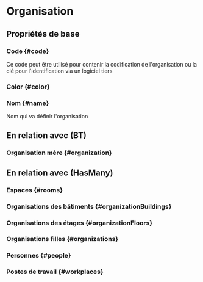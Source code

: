 # Organisation



## Propriétés de base

### Code {#code}
        
Ce code peut être utilisé pour contenir la codification de l'organisation ou la clé pour l'identification via un logiciel tiers
### Color {#color}
        

### Nom {#name}
        
Nom qui va définir l'organisation

## En relation avec (BT)

### Organisation mère {#organization}
        


## En relation avec (HasMany)

### Espaces {#rooms}
        

### Organisations des bâtiments {#organizationBuildings}
        

### Organisations des étages {#organizationFloors}
        

### Organisations filles {#organizations}
        

### Personnes {#people}
        

### Postes de travail {#workplaces}
        


<!--- THIS FILE IS GENERATED PLEASE DO NOT EDIT IT DIRECTLY --->
